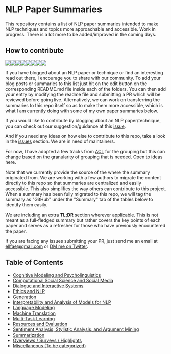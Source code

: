 # NLP Paper Summaries
This repository contains a list of NLP paper summaries intended to make NLP techniques and topics more approachable and accessible. Work in progress. There is a lot more to be added/improved in the coming days.

## How to contribute
[![](https://sourcerer.io/fame/omarsar/omarsar/nlp_paper_summaries/images/0)](https://sourcerer.io/fame/omarsar/omarsar/nlp_paper_summaries/links/0)[![](https://sourcerer.io/fame/omarsar/omarsar/nlp_paper_summaries/images/1)](https://sourcerer.io/fame/omarsar/omarsar/nlp_paper_summaries/links/1)[![](https://sourcerer.io/fame/omarsar/omarsar/nlp_paper_summaries/images/2)](https://sourcerer.io/fame/omarsar/omarsar/nlp_paper_summaries/links/2)[![](https://sourcerer.io/fame/omarsar/omarsar/nlp_paper_summaries/images/3)](https://sourcerer.io/fame/omarsar/omarsar/nlp_paper_summaries/links/3)[![](https://sourcerer.io/fame/omarsar/omarsar/nlp_paper_summaries/images/4)](https://sourcerer.io/fame/omarsar/omarsar/nlp_paper_summaries/links/4)[![](https://sourcerer.io/fame/omarsar/omarsar/nlp_paper_summaries/images/5)](https://sourcerer.io/fame/omarsar/omarsar/nlp_paper_summaries/links/5)[![](https://sourcerer.io/fame/omarsar/omarsar/nlp_paper_summaries/images/6)](https://sourcerer.io/fame/omarsar/omarsar/nlp_paper_summaries/links/6)[![](https://sourcerer.io/fame/omarsar/omarsar/nlp_paper_summaries/images/7)](https://sourcerer.io/fame/omarsar/omarsar/nlp_paper_summaries/links/7)

If you have blogged about an NLP paper or technique or find an interesting read out there, I encourage you to share with our community. To add your blog posts or summaries to this list just hit on the edit button on the corresponding README.md file inside each of the folders. You can then add your entry by modifying the readme file and submitting a PR which will be reviewed before going live. Alternatively, we can work on transferring the summaries to this repo itself so as to make them more accessible, which is what I am currently doing with some of my own paper summaries below.

If you would like to contribute by blogging about an NLP paper/technique, you can check out our suggestion/guidance at this [issue](https://github.com/dair-ai/dair-ai.github.io/issues/23).

And if you need any ideas on how else to contribute to this repo, take a look in the [issues](https://github.com/dair-ai/nlp_paper_summaries/issues) section. We are in need of maintainers.

For now, I have adopted a few tracks from [ACL](https://acl2020.org/calls/papers/) for the grouping but this can change based on the granularity of grouping that is needed. Open to ideas here.

Note that we currently provide the source of the where the summary originated from. We are working with a few authors to migrate the content directly to this repo so that summaries are centralized and easily accessible. This also simplifies the way others can contribute to this project. When a summary has been fully migrated to this repo, we will tag the summary as "GitHub" under the "Summary" tab of the tables below to identify them easily.

We are including an extra __TL;DR__ section wherever applicable. This is not meant as a full-fledged summary but rather covers the key points of each paper and serves as a refresher for those who have previously encountered the paper.

If you are facing any issues submitting your PR, just send me an email at ellfae@gmail.com or [DM me on Twitter](https://twitter.com/omarsar0).

## Table of Contents
- [Cognitive Modeling and Psycholinguistics](https://github.com/dair-ai/nlp_paper_summaries#cognitive-modeling-and-psycholinguistics)
- [Computational Social Science and Social Media](https://github.com/dair-ai/nlp_paper_summaries#computational-social-science-and-social-media)
- [Dialogue and Interactive Systems](https://github.com/dair-ai/nlp_paper_summaries#dialogue-and-interactive-systems)
- [Ethics and NLP](https://github.com/dair-ai/nlp_paper_summaries#ethics-and-nlp)
- [Generation](https://github.com/dair-ai/nlp_paper_summaries#generation)
- [Interpretability and Analysis of Models for NLP](https://github.com/dair-ai/nlp_paper_summaries#interpretability-and-analysis-of-models-for-nlp)
- [Language Modeling](https://github.com/dair-ai/nlp_paper_summaries#language-modeling)
- [Machine Translation](https://github.com/dair-ai/nlp_paper_summaries#machine-translation)
- [Multi-Task Learning](https://github.com/dair-ai/nlp_paper_summaries#multi-task-learning)
- [Resources and Evaluation](https://github.com/dair-ai/nlp_paper_summaries#resources-and-evaluation)
- [Sentiment Analysis, Stylistic Analysis, and Argument Mining](https://github.com/dair-ai/nlp_paper_summaries#sentiment-analysis-stylistic-analysis-and-argument-mining)
- [Summarization](https://github.com/dair-ai/nlp_paper_summaries#summarization)
- [Overviews / Surveys / Highlights](https://github.com/dair-ai/nlp_paper_summaries#overviews--surveys--highlights)
- [Miscellaneous (To be categorized)](https://github.com/dair-ai/nlp_paper_summaries#miscellaneous-to-be-categorized)
